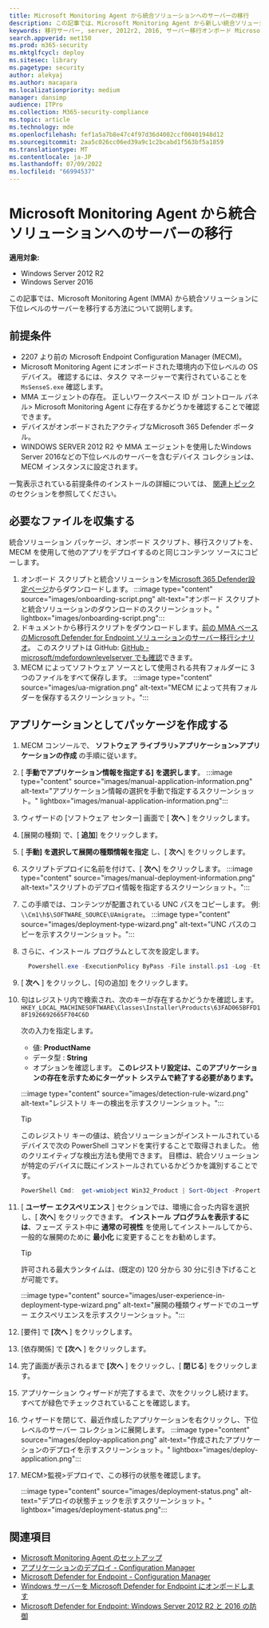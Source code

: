 ```yaml
---
title: Microsoft Monitoring Agent から統合ソリューションへのサーバーの移行
description: この記事では、Microsoft Monitoring Agent から新しい統合ソリューションに下位レベルのサーバーを段階的に移行する方法について説明します。
keywords: 移行サーバー, server, 2012r2, 2016, サーバー移行オンボード Microsoft Defender for Endpoint サーバー, MECM, Microsoft Monitoring Agent, MMA, ダウンレベル サーバー, 統合ソリューション, UA
search.appverid: met150
ms.prod: m365-security
ms.mktglfcycl: deploy
ms.sitesec: library
ms.pagetype: security
author: alekyaj
ms.author: macapara
ms.localizationpriority: medium
manager: dansimp
audience: ITPro
ms.collection: M365-security-compliance
ms.topic: article
ms.technology: mde
ms.openlocfilehash: fef1a5a7b8e47c4f97d36d4002ccf00401948d12
ms.sourcegitcommit: 2aa5c026cc06ed39a9c1c2bcabd1f563bf5a1859
ms.translationtype: MT
ms.contentlocale: ja-JP
ms.lasthandoff: 07/09/2022
ms.locfileid: "66994537"
---
```

# <a name="migrating-servers-from-microsoft-monitoring-agent-to-the-unified-solution"></a>Microsoft Monitoring Agent から統合ソリューションへのサーバーの移行

**適用対象:**

- Windows Server 2012 R2
- Windows Server 2016

この記事では、Microsoft Monitoring Agent (MMA) から統合ソリューションに下位レベルのサーバーを移行する方法について説明します。

## <a name="prerequisites"></a>前提条件

- 2207 より前の Microsoft Endpoint Configuration Manager (MECM)。
- Microsoft Monitoring Agent にオンボードされた環境内の下位レベルの OS デバイス。 確認するには、タスク マネージャーで実行されていることを `MsSenseS.exe` 確認します。
- MMA エージェントの存在。 正しいワークスペース ID が コントロール パネル> Microsoft Monitoring Agent に存在するかどうかを確認することで確認できます。
- デバイスがオンボードされたアクティブなMicrosoft 365 Defender ポータル。
- WINDOWS SERVER 2012 R2 や MMA エージェントを使用したWindows Server 2016などの下位レベルのサーバーを含むデバイス コレクションは、MECM インスタンスに設定されます。

一覧表示されている前提条件のインストールの詳細については、 [関連トピック](#related-topics) のセクションを参照してください。

## <a name="gather-required-files"></a>必要なファイルを収集する

統合ソリューション パッケージ、オンボード スクリプト、移行スクリプトを、MECM を使用して他のアプリをデプロイするのと同じコンテンツ ソースにコピーします。

1. オンボード スクリプトと統合ソリューションを[Microsoft 365 Defender設定ページ](https://sip.security.microsoft.com/preferences2/onboarding)からダウンロードします。
      :::image type="content" source="images/onboarding-script.png" alt-text="オンボード スクリプトと統合ソリューションのダウンロードのスクリーンショット。" lightbox="images/onboarding-script.png":::
2. ドキュメントから移行スクリプトをダウンロードします。[前の MMA ベースのMicrosoft Defender for Endpoint ソリューションのサーバー移行シナリオ](server-migration.md)。 このスクリプトは GitHub: [GitHub - microsoft/mdefordownlevelserver でも確認](https://github.com/microsoft/mdefordownlevelserver)できます。
3. MECM によってソフトウェア ソースとして使用される共有フォルダーに 3 つのファイルをすべて保存します。
     :::image type="content" source="images/ua-migration.png" alt-text="MECM によって共有フォルダーを保存するスクリーンショット。":::

## <a name="create-the-package-as-an-application"></a>アプリケーションとしてパッケージを作成する

1. MECM コンソールで、 **ソフトウェア ライブラリ>アプリケーション>アプリケーションの作成** の手順に従います。
2. [ **手動でアプリケーション情報を指定する] を選択します**。
      :::image type="content" source="images/manual-application-information.png" alt-text="アプリケーション情報の選択を手動で指定するスクリーンショット。" lightbox="images/manual-application-information.png":::
3. ウィザードの [ソフトウェア センター] 画面で [ **次へ** ] をクリックします。
4. [展開の種類] で、[ **追加**] をクリックします。
5. [ **手動] を選択して展開の種類情報を指定** し、[ **次へ**] をクリックします。
6. スクリプトデプロイに名前を付けて、[ **次へ**] をクリックします。
     :::image type="content" source="images/manual-deployment-information.png" alt-text="スクリプトのデプロイ情報を指定するスクリーンショット。":::
7. この手順では、コンテンツが配置されている UNC パスをコピーします。 例: `\\Cm1\h$\SOFTWARE_SOURCE\UAmigrate`。
     :::image type="content" source="images/deployment-type-wizard.png" alt-text="UNC パスのコピーを示すスクリーンショット。":::
8. さらに、インストール プログラムとして次を設定します。

     ```powershell
       Powershell.exe -ExecutionPolicy ByPass -File install.ps1 -Log -Etl -RemoveMMA 48594f03-7e66-4e15-8b60-d9da2f92d564 -OnboardingScript .\WindowsDefenderATP.onboarding
     ```

9. [ **次へ** ] をクリックし、[句の追加] をクリックします。
10. 句はレジストリ内で検索され、次のキーが存在するかどうかを確認します。  `HKEY_LOCAL_MACHINESOFTWARE\Classes\Installer\Products\63FAD065BFFD18F1926692665F704C6D`

     次の入力を指定します。
     - 値: **ProductName**
     - データ型 : **String**
     - オプションを確認します。 **このレジストリ設定は、このアプリケーションの存在を示すためにターゲット システムで終了する必要があります。**

     :::image type="content" source="images/detection-rule-wizard.png" alt-text="レジストリ キーの検出を示すスクリーンショット。":::

     >[!TIP]
     >このレジストリ キーの値は、統合ソリューションがインストールされているデバイスで次の PowerShell コマンドを実行することで取得されました。 他のクリエイティブな検出方法も使用できます。 目標は、統合ソリューションが特定のデバイスに既にインストールされているかどうかを識別することです。

     ```powershell
     PowerShell Cmd:  get-wmiobject Win32_Product | Sort-Object -Property Name |Format-Table IdentifyingNumber, Name, LocalPackage -AutoSize
     ```

11. [ **ユーザー エクスペリエンス** ] セクションでは、環境に合った内容を選択し、[ **次へ**] をクリックできます。 **インストール プログラムを表示するには**、フェーズ テスト中に **通常の可視性** を使用してインストールしてから、一般的な展開のために **最小化** に変更することをお勧めします。
     >[!TIP]
     > 許可される最大ランタイムは、(既定の) 120 分から 30 分に引き下げることが可能です。

     :::image type="content" source="images/user-experience-in-deployment-type-wizard.png" alt-text="展開の種類ウィザードでのユーザー エクスペリエンスを示すスクリーンショット。":::

12. [要件] で **[次へ** ] をクリックします。
13. [依存関係] で **[次へ** ] をクリックします。
14. 完了画面が表示されるまで **[次へ** ] をクリックし、[ **閉じる**] をクリックします。
15. アプリケーション ウィザードが完了するまで、次をクリックし続けます。 すべてが緑色でチェックされていることを確認します。
16. ウィザードを閉じて、最近作成したアプリケーションを右クリックし、下位レベルのサーバー コレクションに展開します。
     :::image type="content" source="images/deploy-application.png" alt-text="作成されたアプリケーションのデプロイを示すスクリーンショット。" lightbox="images/deploy-application.png":::
17. MECM>監視>デプロイで、この移行の状態を確認します。

      :::image type="content" source="images/deployment-status.png" alt-text="デプロイの状態チェックを示すスクリーンショット。" lightbox="images/deployment-status.png":::

## <a name="related-topics"></a>関連項目

- [Microsoft Monitoring Agent のセットアップ](/services-hub/health/mma-setup)
- [アプリケーションのデプロイ - Configuration Manager](/mem/configmgr/apps/deploy-use/deploy-applications)
- [Microsoft Defender for Endpoint - Configuration Manager](/mem/configmgr/protect/deploy-use/defender-advanced-threat-protection)
- [Windows サーバーを Microsoft Defender for Endpoint にオンボードします](configure-server-endpoints.md)
- [Microsoft Defender for Endpoint: Windows Server 2012 R2 と 2016 の防御](https://techcommunity.microsoft.com/t5/microsoft-defender-for-endpoint/defending-windows-server-2012-r2-and-2016/ba-p/2783292)
